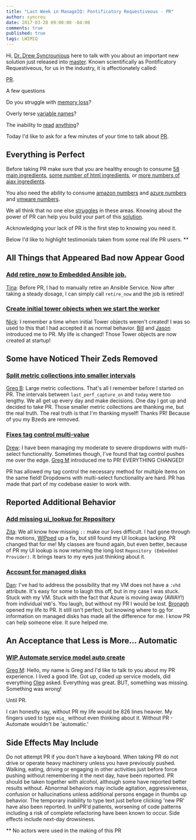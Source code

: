 ```yaml
---
title: "Last Week in ManageIQ: Pontificatory Requestiveous - PR"
author: syncrou
date: 2017-03-28 09:00:00 -04:00
comments: true
published: true
tags: LWIMIQ
---
```


Hi, [Dr. Drew Syncrounious](https://github.com/syncrou) here to talk with you about an important new solution just released into 
[master](https://github.com/manageiq/manageiq). Known scientifically as Pontificatory Requestiveous, for us in the industry, it is affectionately called:

[PR](https://help.github.com/articles/about-pull-requests/).

A few questions

Do you struggle with [memory loss](http://stackoverflow.com/questions/23281331/how-to-clean-up-allocated-memory-in-c)?

Overly terse [variable names](https://ajax.googleapis.com/ajax/libs/jquery/3.1.1/jquery.min.js)?

The inability to [read](http://everything2.com/title/Perl+Line+Noise) [anything](https://en.wikipedia.org/wiki/Obfuscation_(software))?

Today I'd like to ask for a few minutes of your time to talk about [PR][manageiq PRs merged].

## Everything is Perfect

Before taking PR make sure that you are healthy enough to consume [58 main ingredients][manageiq PRs merged],
[some number of html ingredients][manageiq-ui-classic PRs merged], or [more numbers of ajax ingredients][manageiq-ui-service PRs merged].

You also need the ability to consume 
[amazon numbers][manageiq-providers-amazon PRs merged] and
[azure numbers][manageiq-providers-azure PRs merged] and
[vmware numbers][manageiq-providers-vmware PRs merged].

We all think that no one else [struggles](https://github.com/ManageIQ/manageiq/issues) in these areas. Knowing about the power of PR can help you 
build your part of this [solution](https://github.com/manageiq). 

Acknowledging your lack of PR is the first step to knowing you need it.

Below I'd like to highlight testimonials taken from some real life PR users. **

## All Things that Appeared Bad now Appear Good

### [Add retire_now to Embedded Ansible job.](https://github.com/ManageIQ/manageiq/pull/14479) 
[Tina](https://github.com/tinaafitz): Before PR, I had to manually retire an Ansible Service. Now after taking a steady dosage,
I can simply call `retire_now` and the job is retired!

### [Create initial tower objects when we start the worker](https://github.com/ManageIQ/manageiq/pull/14283)
[Nick](https://github.com/carbonin): I remember a time when initial Tower objects weren't created! I was so used
to this that I had accepted it as normal behavior. [Bill](https://github.com/ManageIQ/manageiq/pull/14283#pullrequestreview-27581668) and [Jason](https://github.com/ManageIQ/manageiq/pull/14283#pullrequestreview-26387879)
introduced me to PR.  My life is changed! Those Tower objects are now created at startup!

## Some have Noticed Their Zeds Removed

### [Split metric collections into smaller intervals](https://github.com/ManageIQ/manageiq/pull/14332)
[Greg B](https://github.com/blomquisg): Large metric collections.  That's all I remember before I started on PR.
The intervals between `last_perf_capture_on` and `today` were too lengthy.
We all get up every day and make decisions. One day I got up and decided to take PR.
Those smaller metric collections are thanking me, but the real truth. The real truth is that I'm
thanking myself! Thanks PR! Because of you my Bzeds are removed.

### [Fixes tag control multi-value](https://github.com/ManageIQ/manageiq/pull/14382)
[Drew](https://github.com/d-m-u): I have been managing my moderate to severe dropdowns with multi-select functionality.
Sometimes though, I've found that tag control pushes me over the edge. [Greg M](https://github.com/ManageIQ/manageiq/pull/14382#issuecomment-288230058) introduced
me to PR!  EVERYTHING CHANGED!

PR has allowed my tag control the necessary method for multiple items on the same field!
Dropdowns with multi-select functionality are hard.
PR has made that part of my codebase easier to work with.

## Reported Additional Behavior

### [Add missing ui_lookup for Repository](https://github.com/ManageIQ/manageiq/pull/14485)
[Zita](https://github.com/ZitaNemeckova): We all know how missing `::` make our lives difficult. I had
gone through the motions, [WIPped](https://github.com/ManageIQ/manageiq-ui-classic/pull/346) up a fix, but still
found my UI lookups lacking.  PR changed that for me! My classes are found again, but even better, because of PR
my UI lookup is now returning the long lost `Repository (Embedded Provider)`. It brings tears to my eyes just thinking
about it.

### [Account for managed disks](https://github.com/ManageIQ/manageiq-providers-azure/pull/41)
[Dan](https://github.com/djberg96): I've had to address the possibility that my VM does not have a `:vhd` attribute.
It's easy for some to laugh this off, but in my case I was stuck.  Stuck with my VM. Stuck with the fact that Azure is
moving away (AWAY!) from individual `VHD`'s. You laugh, but without my PR I would be lost. [Bronagh](https://github.com/ManageIQ/manageiq-providers-azure/pull/41#pullrequestreview-27851996) opened
my life to PR.  It still isn't perfect, but knowing where to [go](https://docs.microsoft.com/en-us/azure/storage/storage-managed-disks-overview)
for information on managed disks has made all the difference for me.  I know PR can help someone else. It sure helped me.

## An Acceptance that Less is More... Automatic

### [WIP Automate service model auto create](https://github.com/ManageIQ/manageiq/pull/14465)
[Greg M](https://github.com/gmcculloug): Hello, my name is Greg and I'd like to talk to you about my PR experience.
I lived a good life.  Got up, coded up service models, did everything [Oleg](https://github.com/chessbyte) asked.
Everything was great. BUT, something was missing. Something was wrong!

Until PR.

I can honestly say, without PR my life would be 826 lines heavier. My fingers used to type `miq_` without even
thinking about it. Without PR - Automate wouldn't be 'automatic.'

## Side Effects May Include

Do not attempt PR if you don't have a keyboard. When taking PR do not drive or operate heavy machinery unless you have previously pushed. Walking, eating, driving or engaging in other activities just before force pushing without remembering it the next day, have been reported. PR should be taken together with alcohol, although some have reported better results without.
Abnormal behaviors may include agitation, aggressiveness, confusion or hallucinations unless additional persons engage in thumbs up behavior. The temporary inability to type text just before clicking 'new PR' have also been reported. In unPR'd patients, worsening of code patterns including a risk of complete refactoring have been known to occur. Side effects include next-day drowsiness.

** No actors were used in the making of this PR

[manageiq PRs merged]: https://github.com/ManageIQ/manageiq/pulls?page=1&q=is%3Apr+is%3Amerged+base%3Amaster+merged%3A%222017-03-20+..+2017-03-26%22+sort%3Acreated-desc&utf8=%E2%9C%93
[manageiq-ui-classic PRs merged]: https://github.com/ManageIQ/manageiq-ui-classic/pulls?page=1&q=is%3Apr+is%3Amerged+base%3Amaster+merged%3A%222017-03-20+..+2017-03-26%22+sort%3Acreated-desc&utf8=%E2%9C%93
[manageiq-ui-service PRs merged]: https://github.com/ManageIQ/manageiq-ui-service/pulls?page=1&q=is%3Apr+is%3Amerged+base%3Amaster+merged%3A%222017-03-20+..+2017-03-26%22+sort%3Acreated-desc&utf8=%E2%9C%93
[manageiq-providers-amazon PRs merged]: https://github.com/ManageIQ/manageiq-providers-amazon/pulls?page=1&q=is%3Apr+is%3Amerged+base%3Amaster+merged%3A%222017-03-20+..+2017-03-26%22+sort%3Acreated-desc&utf8=%E2%9C%93
[manageiq-providers-azure PRs merged]: https://github.com/ManageIQ/manageiq-providers-azure/pulls?page=1&q=is%3Apr+is%3Amerged+base%3Amaster+merged%3A%222017-03-20+..+2017-03-26%22+sort%3Acreated-desc&utf8=%E2%9C%93
[manageiq-providers-vmware PRs merged]: https://github.com/ManageIQ/manageiq-providers-vmware/pulls?page=1&q=is%3Apr+is%3Amerged+base%3Amaster+merged%3A%222017-03-20+..+2017-03-26%22+sort%3Acreated-desc&utf8=%E2%9C%93
